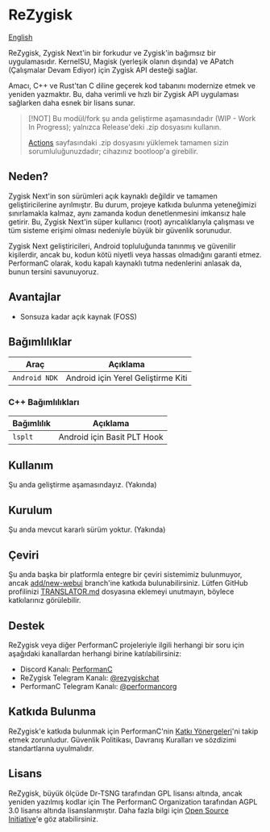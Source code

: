 # ReZygisk

[English](../README.md)

ReZygisk, Zygisk Next'in bir forkudur ve Zygisk'in bağımsız bir uygulamasıdır. KernelSU, Magisk (yerleşik olanın dışında) ve APatch (Çalışmalar Devam Ediyor) için Zygisk API desteği sağlar.

Amacı, C++ ve Rust'tan C diline geçerek kod tabanını modernize etmek ve yeniden yazmaktır. Bu, daha verimli ve hızlı bir Zygisk API uygulaması sağlarken daha esnek bir lisans sunar.

> [!NOT]
> Bu modül/fork şu anda geliştirme aşamasındadır (WIP - Work In Progress); yalnızca Release'deki .zip dosyasını kullanın.
>
> [Actions](https://github.com/PerformanC/ReZygisk/actions) sayfasındaki .zip dosyasını yüklemek tamamen sizin sorumluluğunuzdadır; cihazınız bootloop'a girebilir.

## Neden?

Zygisk Next'in son sürümleri açık kaynaklı değildir ve tamamen geliştiricilerine ayrılmıştır. Bu durum, projeye katkıda bulunma yeteneğimizi sınırlamakla kalmaz, aynı zamanda kodun denetlenmesini imkansız hale getirir. Bu, Zygisk Next'in süper kullanıcı (root) ayrıcalıklarıyla çalışması ve tüm sisteme erişimi olması nedeniyle büyük bir güvenlik sorunudur.

Zygisk Next geliştiricileri, Android topluluğunda tanınmış ve güvenilir kişilerdir, ancak bu, kodun kötü niyetli veya hassas olmadığını garanti etmez. PerformanC olarak, kodu kapalı kaynaklı tutma nedenlerini anlasak da, bunun tersini savunuyoruz.

## Avantajlar

- Sonsuza kadar açık kaynak (FOSS)

## Bağımlılıklar

| Araç            | Açıklama                             |
|------------------|--------------------------------------|
| `Android NDK`    | Android için Yerel Geliştirme Kiti  |

### C++ Bağımlılıkları

| Bağımlılık | Açıklama                        |
|------------|---------------------------------|
| `lsplt`    | Android için Basit PLT Hook    |

## Kullanım

Şu anda geliştirme aşamasındayız. (Yakında)

## Kurulum

Şu anda mevcut kararlı sürüm yoktur. (Yakında)

## Çeviri

Şu anda başka bir platformla entegre bir çeviri sistemimiz bulunmuyor, ancak [add/new-webui](https://github.com/PerformanC/ReZygisk/tree/add/new-webui) branch'ine katkıda bulunabilirsiniz. Lütfen GitHub profilinizi [TRANSLATOR.md](https://github.com/PerformanC/ReZygisk/blob/add/new-webui/TRANSLATOR.md) dosyasına eklemeyi unutmayın, böylece katkılarınız görülebilir.

## Destek
ReZygisk veya diğer PerformanC projeleriyle ilgili herhangi bir soru için aşağıdaki kanallardan herhangi birine katılabilirsiniz:

- Discord Kanalı: [PerformanC](https://discord.gg/uPveNfTuCJ)
- ReZygisk Telegram Kanalı: [@rezygiskchat](https://t.me/rezygiskchat)
- PerformanC Telegram Kanalı: [@performancorg](https://t.me/performancorg)

## Katkıda Bulunma

ReZygisk'e katkıda bulunmak için PerformanC'nin [Katkı Yönergeleri](https://github.com/PerformanC/contributing)'ni takip etmek zorunludur. Güvenlik Politikası, Davranış Kuralları ve sözdizimi standartlarına uyulmalıdır.

## Lisans

ReZygisk, büyük ölçüde Dr-TSNG tarafından GPL lisansı altında, ancak yeniden yazılmış kodlar için The PerformanC Organization tarafından AGPL 3.0 lisansı altında lisanslanmıştır. Daha fazla bilgi için [Open Source Initiative](https://opensource.org/licenses/AGPL-3.0)'e göz atabilirsiniz.
